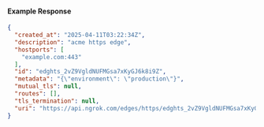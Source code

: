 <!-- Code generated for API Clients. DO NOT EDIT. -->
#### Example Response
```json
{
  "created_at": "2025-04-11T03:22:34Z",
  "description": "acme https edge",
  "hostports": [
    "example.com:443"
  ],
  "id": "edghts_2vZ9VgldNUFMGsa7xKyGJ6k8i9Z",
  "metadata": "{\"environment\": \"production\"}",
  "mutual_tls": null,
  "routes": [],
  "tls_termination": null,
  "uri": "https://api.ngrok.com/edges/https/edghts_2vZ9VgldNUFMGsa7xKyGJ6k8i9Z"
}
